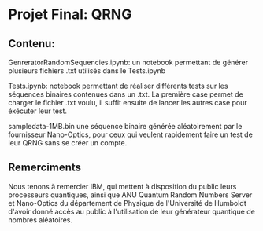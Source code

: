 # Projet Final: QRNG

## Contenu:

GenreratorRandomSequencies.ipynb: un notebook permettant de générer plusieurs fichiers .txt utilisés dans le Tests.ipynb

Tests.ipynb: notebook permettant de réaliser différents tests sur les séquences binaires contenues dans un .txt. La première case permet de charger le fichier .txt voulu, il suffit ensuite de lancer les autres case pour éxécuter leur test.

sampledata-1MB.bin une séquence binaire générée aléatoirement par le fournisseur Nano-Optics, pour ceux qui veulent rapidement faire un test de leur QRNG sans se créer un compte.

## Remerciments

Nous tenons à remercier IBM, qui mettent à disposition du public leurs processeurs quantiques, ainsi que ANU Quantum Random Numbers Server et Nano-Optics du département de Physique de l'Université de Humboldt d'avoir donné accès au public à l'utilisation de leur générateur quantique de nombres aléatoires.
